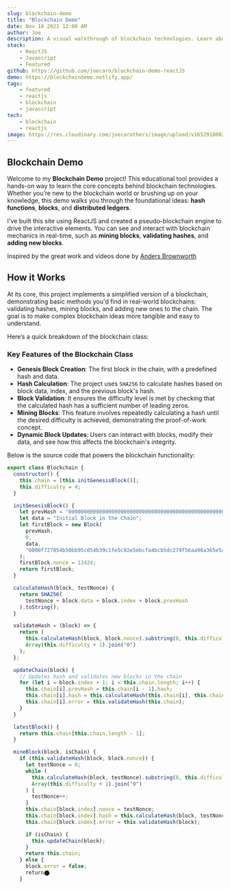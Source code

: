 ```yaml
---
slug: blockchain-demo
title: "Blockchain Demo"
date: Nov 18 2021 12:00 AM
author: Joe
description: A visual walkthrough of blockchain technologies. Learn about key concepts like hash functions, blocks, blockchains, and distributed ledger technologies.
stack:
    - ReactJS
    - Javascript
    - Featured
github: https://github.com/joecaro/blockchain-demo-reactJS
demo: https://blockchaindemo.netlify.app/
tags:
    - featured
    - reactjs
    - blockchain
    - javascript
tech:
    - blockchain
    - reactjs
image: https://res.cloudinary.com/joecarothers/image/upload/v1652918002/misc/Projects/blockchain-mockup_qosdpg_fl4uwz.png
---
```


## Blockchain Demo

Welcome to my **Blockchain Demo** project! This educational tool provides a hands-on way to learn the core concepts behind blockchain technologies. Whether you’re new to the blockchain world or brushing up on your knowledge, this demo walks you through the foundational ideas: **hash functions**, **blocks**, and **distributed ledgers**.

I've built this site using ReactJS and created a pseudo-blockchain engine to drive the interactive elements. You can see and interact with blockchain mechanics in real-time, such as **mining blocks**, **validating hashes**, and **adding new blocks**.

Inspired by the great work and videos done by [Anders Brownworth](https://andersbrownworth.com/)

## How it Works

At its core, this project implements a simplified version of a blockchain, demonstrating basic methods you'd find in real-world blockchains: validating hashes, mining blocks, and adding new ones to the chain. The goal is to make complex blockchain ideas more tangible and easy to understand.

Here’s a quick breakdown of the blockchain class:

### Key Features of the Blockchain Class

- **Genesis Block Creation**: The first block in the chain, with a predefined hash and data.
- **Hash Calculation**: The project uses `SHA256` to calculate hashes based on block data, index, and the previous block's hash.
- **Block Validation**: It ensures the difficulty level is met by checking that the calculated hash has a sufficient number of leading zeros.
- **Mining Blocks**: This feature involves repeatedly calculating a hash until the desired difficulty is achieved, demonstrating the proof-of-work concept.
- **Dynamic Block Updates**: Users can interact with blocks, modify their data, and see how this affects the blockchain's integrity.

Below is the source code that powers the blockchain functionality:

```javascript
export class Blockchain {
  constructor() {
    this.chain = [this.initGenesisBlock()];
    this.difficulty = 4;
  }

  initGenesisBlock() {
    let prevHash = "0000000000000000000000000000000000000000000000000000000000000000";
    let data = "Initial Block in the Chain";
    let firstBlock = new Block(
      prevHash,
      0,
      data,
      "0000f727854b50bb95c054b39c1fe5c92e5ebcfa4bcb5dc279f56aa96a365e5a"
    );
    firstBlock.nonce = 12424;
    return firstBlock;
  }

  calculateHash(block, testNonce) {
    return SHA256(
      testNonce + block.data + block.index + block.prevHash
    ).toString();
  }

  validateHash = (block) => {
    return (
      this.calculateHash(block, block.nonce).substring(0, this.difficulty) !==
      Array(this.difficulty + 1).join("0")
    );
  };

  updateChain(block) {
    // Updates hash and validates new blocks in the chain
    for (let i = block.index + 1; i < this.chain.length; i++) {
      this.chain[i].prevHash = this.chain[i - 1].hash;
      this.chain[i].hash = this.calculateHash(this.chain[i], this.chain[i].nonce);
      this.chain[i].error = this.validateHash(this.chain);
    }
  }

  latestBlock() {
    return this.chain[this.chain.length - 1];
  }

  mineBlock(block, isChain) {
    if (this.validateHash(block, block.nonce)) {
      let testNonce = 0;
      while (
        this.calculateHash(block, testNonce).substring(0, this.difficulty) !==
        Array(this.difficulty + 1).join("0")
      ) {
        testNonce++;
      }
      this.chain[block.index].nonce = testNonce;
      this.chain[block.index].hash = this.calculateHash(block, testNonce);
      this.chain[block.index].error = this.validateHash(block);

      if (isChain) {
        this.updateChain(block);
      }
      return this.chain;
    } else {
      block.error = false;
      return​⬤
    }
```
